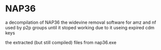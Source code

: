 # NAP36
a decompilation of NAP36 the widevine removal software for amz and nf used by p2p groups until it stoped working due to it useing expired cdm keys




the extracted (but still compiled) files from nap36.exe

